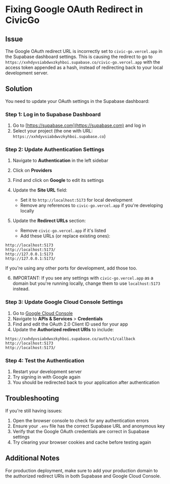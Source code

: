 # Fixing Google OAuth Redirect in CivicGo

## Issue

The Google OAuth redirect URL is incorrectly set to `civic-go.vercel.app` in the Supabase dashboard settings. This is causing the redirect to go to `https://xxhdyvsiabdwvzkyhboi.supabase.co/civic-go.vercel.app` with the access token appended as a hash, instead of redirecting back to your local development server.

## Solution

You need to update your OAuth settings in the Supabase dashboard:

### Step 1: Log in to Supabase Dashboard

1. Go to [https://supabase.com](https://supabase.com) and log in
2. Select your project (the one with URL: `https://xxhdyvsiabdwvzkyhboi.supabase.co`)

### Step 2: Update Authentication Settings

1. Navigate to **Authentication** in the left sidebar
2. Click on **Providers**
3. Find and click on **Google** to edit its settings
4. Update the **Site URL** field:
   - Set it to `http://localhost:5173` for local development
   - Remove any references to `civic-go.vercel.app` if you're developing locally

5. Update the **Redirect URLs** section:
   - Remove `civic-go.vercel.app` if it's listed
   - Add these URLs (or replace existing ones):
```
http://localhost:5173
http://localhost:5173/
http://127.0.0.1:5173
http://127.0.0.1:5173/
```

If you're using any other ports for development, add those too.

6. IMPORTANT: If you see any settings with `civic-go.vercel.app` as a domain but you're running locally, change them to use `localhost:5173` instead.

### Step 3: Update Google Cloud Console Settings

1. Go to [Google Cloud Console](https://console.cloud.google.com/)
2. Navigate to **APIs & Services** > **Credentials**
3. Find and edit the OAuth 2.0 Client ID used for your app
4. Update the **Authorized redirect URIs** to include:
```
https://xxhdyvsiabdwvzkyhboi.supabase.co/auth/v1/callback
http://localhost:5173
http://localhost:5173/
```

### Step 4: Test the Authentication

1. Restart your development server
2. Try signing in with Google again
3. You should be redirected back to your application after authentication

## Troubleshooting

If you're still having issues:

1. Open the browser console to check for any authentication errors
2. Ensure your `.env` file has the correct Supabase URL and anonymous key
3. Verify that the Google OAuth credentials are correct in Supabase settings
4. Try clearing your browser cookies and cache before testing again

## Additional Notes

For production deployment, make sure to add your production domain to the authorized redirect URIs in both Supabase and Google Cloud Console.
